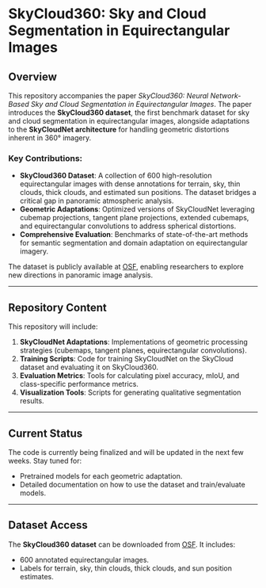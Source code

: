 # SkyCloud360: Sky and Cloud Segmentation in Equirectangular Images

## Overview
This repository accompanies the paper *SkyCloud360: Neural Network-Based Sky and Cloud Segmentation in Equirectangular Images*. The paper introduces the **SkyCloud360 dataset**, the first benchmark dataset for sky and cloud segmentation in equirectangular images, alongside adaptations to the **SkyCloudNet architecture** for handling geometric distortions inherent in 360° imagery.

### Key Contributions:
- **SkyCloud360 Dataset**: A collection of 600 high-resolution equirectangular images with dense annotations for terrain, sky, thin clouds, thick clouds, and estimated sun positions. The dataset bridges a critical gap in panoramic atmospheric analysis.
- **Geometric Adaptations**: Optimized versions of SkyCloudNet leveraging cubemap projections, tangent plane projections, extended cubemaps, and equirectangular convolutions to address spherical distortions.
- **Comprehensive Evaluation**: Benchmarks of state-of-the-art methods for semantic segmentation and domain adaptation on equirectangular imagery.

The dataset is publicly available at [OSF](https://osf.io/a5ew), enabling researchers to explore new directions in panoramic image analysis.

---

## Repository Content
This repository will include:
1. **SkyCloudNet Adaptations**: Implementations of geometric processing strategies (cubemaps, tangent planes, equirectangular convolutions).
2. **Training Scripts**: Code for training SkyCloudNet on the SkyCloud dataset and evaluating it on SkyCloud360.
3. **Evaluation Metrics**: Tools for calculating pixel accuracy, mIoU, and class-specific performance metrics.
4. **Visualization Tools**: Scripts for generating qualitative segmentation results.

---

## Current Status
The code is currently being finalized and will be updated in the next few weeks. Stay tuned for:
- Pretrained models for each geometric adaptation.
- Detailed documentation on how to use the dataset and train/evaluate models.

---

## Dataset Access
The **SkyCloud360 dataset** can be downloaded from [OSF](https://osf.io/a5ew). It includes:
- 600 annotated equirectangular images.
- Labels for terrain, sky, thin clouds, thick clouds, and sun position estimates.


